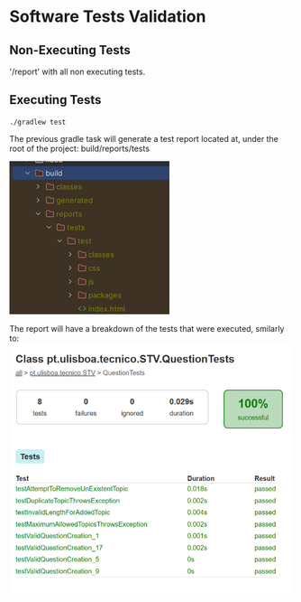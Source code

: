 # Software Tests Validation

## Non-Executing Tests

'/report' with all non executing tests.

## Executing Tests
```shell
./gradlew test
```

The previous gradle task will generate a test report located at, under the root of the project: 
build/reports/tests

![build_project_tree.png](images%2Fbuild_project_tree.png)

The report will have a breakdown of the tests that were executed, smilarly to:
![test_results.png](images%2Ftest_results.png)
